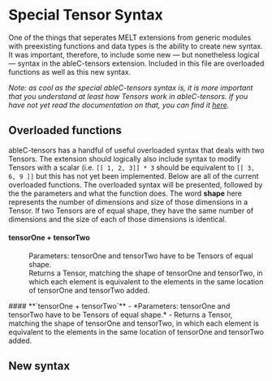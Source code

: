# Special Tensor Syntax
One of the things that seperates MELT extensions from generic modules with preexisting functions and data types is the ability to create new syntax. It was important, therefore, to include some new — but nonetheless logical — syntax in the ableC-tensors extension. Included in this file are overloaded functions as well as this new syntax. 

*Note: as cool as the special ableC-tensors syntax is, it is more important that you understand at least how Tensors work in ableC-tensors. If you have not yet read the documentation on that, you can find it [here](https://github.umn.edu/melt/ableC-tensors/blob/master/learn_ableC_tensors/tensors_and_intervals.md).*

## Overloaded functions
ableC-tensors has a handful of useful overloaded syntax that deals with two Tensors. The extension should logically also include syntax to modify Tensors with a scalar (i.e. `[[ 1, 2, 3]] * 3` should be equivalent to `[[ 3, 6, 9 ]]` but this has not yet been implemented. Below are all of the current overloaded functions. The overloaded syntax will be presented, followed by the the parameters and what the function does. The word **shape** here represents the number of dimensions and size of those dimensions in a Tensor. If two Tensors are of equal shape, they have the same number of dimensions and the size of each of those dimensions is identical. 


<dl>
<b><h4>tensorOne + tensorTwo</h4></b>
  
  <dd>Parameters: tensorOne and tensorTwo have to be Tensors of equal shape.</dd>
  <dd>Returns a Tensor, matching the shape of tensorOne and tensorTwo, in which each element is equivalent to the elements in the same location of tensorOne and tensorTwo added.</dd>
</dl>
#### **`tensorOne + tensorTwo`**
- *Parameters: tensorOne and tensorTwo have to be Tensors of equal shape.* 
- Returns a Tensor, matching the shape of tensorOne and tensorTwo, in which each element is equivalent to the elements in the same location of tensorOne and tensorTwo added.

## New syntax
